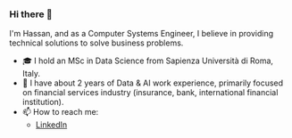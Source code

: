 ### Hi there 👋

I'm Hassan, and as a Computer Systems Engineer, I believe in providing technical solutions to solve business problems.

- :mortar_board: I hold an MSc in Data Science from Sapienza Università di Roma, Italy.
- 💼 I have about 2 years of Data & AI work experience, primarily focused on financial services industry (insurance, bank, international financial institution).
- 📫 How to reach me:
    - [LinkedIn](https://www.linkedin.com/in/ihasanreza/)

<!--
**ihasanreza/ihasanreza** is a ✨ _special_ ✨ repository because its `README.md` (this file) appears on your GitHub profile.

Here are some ideas to get you started:

- 🔭 I’m currently working on some Data Science stuff...
- 🌱 I’m currently learning ...
- 📫 How to reach me: ...
- 😄 Pronouns: ...
- ⚡ Fun fact: ...
-->
